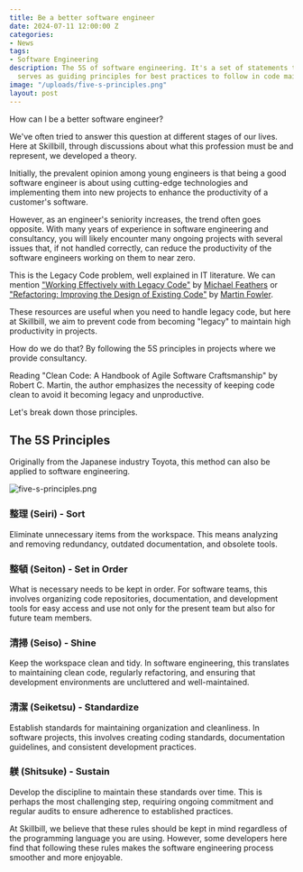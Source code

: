 ```yaml
---
title: Be a better software engineer
date: 2024-07-11 12:00:00 Z
categories:
- News
tags:
- Software Engineering
description: The 5S of software engineering. It's a set of statements that
  serves as guiding principles for best practices to follow in code maintenance.
image: "/uploads/five-s-principles.png"
layout: post
---
```

How can I be a better software engineer?

We've often tried to answer this question at different stages of our lives. Here at Skillbill, through discussions about what this profession must be and represent, we developed a theory.

Initially, the prevalent opinion among young engineers is that being a good software engineer is about using cutting-edge technologies and implementing them into new projects to enhance the productivity of a customer's software.

However, as an engineer's seniority increases, the trend often goes opposite. With many years of experience in software engineering and consultancy, you will likely encounter many ongoing projects with several issues that, if not handled correctly, can reduce the productivity of the software engineers working on them to near zero.

This is the Legacy Code problem, well explained in IT literature. We can mention ["Working Effectively with Legacy Code"](https://www.amazon.com/Working-Effectively-Legacy-Michael-Feathers/dp/0131177052) by [Michael Feathers](https://wiki.c2.com/?MichaelFeathers) or ["Refactoring: Improving the Design of Existing Code"](https://www.amazon.com/Refactoring-Improving-Design-Existing-Code/dp/0201485672) by [Martin Fowler](https://www.martinfowler.com/).

These resources are useful when you need to handle legacy code, but here at Skillbill, we aim to prevent code from becoming "legacy" to maintain high productivity in projects.

How do we do that? By following the 5S principles in projects where we provide consultancy.

Reading "Clean Code: A Handbook of Agile Software Craftsmanship" by Robert C. Martin, the author emphasizes the necessity of keeping code clean to avoid it becoming legacy and unproductive.

Let's break down those principles.

## The 5S Principles
Originally from the Japanese industry Toyota, this method can also be applied to software engineering.

![five-s-principles.png](/uploads/five-s-principles.png)

### 整理 (Seiri) - Sort
Eliminate unnecessary items from the workspace. This means analyzing and removing redundancy, outdated documentation, and obsolete tools.

### 整頓 (Seiton) - Set in Order
What is necessary needs to be kept in order. For software teams, this involves organizing code repositories, documentation, and development tools for easy access and use not only for the present team but also for future team members.

### 清掃 (Seiso) - Shine
Keep the workspace clean and tidy. In software engineering, this translates to maintaining clean code, regularly refactoring, and ensuring that development environments are uncluttered and well-maintained.

### 清潔 (Seiketsu) - Standardize
Establish standards for maintaining organization and cleanliness. In software projects, this involves creating coding standards, documentation guidelines, and consistent development practices.

### 躾 (Shitsuke) - Sustain
Develop the discipline to maintain these standards over time. This is perhaps the most challenging step, requiring ongoing commitment and regular audits to ensure adherence to established practices.

At Skillbill, we believe that these rules should be kept in mind regardless of the programming language you are using. However, some developers here find that following these rules makes the software engineering process smoother and more enjoyable.